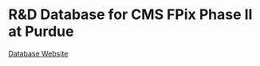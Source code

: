 # R&D Database for CMS FPix Phase II at Purdue #

[Database Website](http://inky.physics.purdue.edu/cmsfpix///phase_2/ "Database's Homepage")
